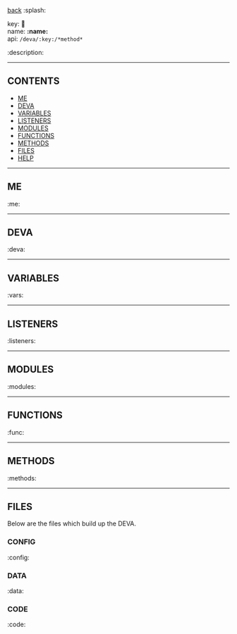 [back](/docs "back")
:splash:

key: **:key:**  
name: **:name:**  
api: `/deva/:key:/*method*`  

:description:

---

## CONTENTS
- [ME](#me)
- [DEVA](#deva)
- [VARIABLES](#variables)
- [LISTENERS](#listeners)
- [MODULES](#modules)
- [FUNCTIONS](#functions)
- [METHODS](#methods)
- [FILES](#files)
- [HELP](/docs/readline/help "help")

---

## ME
:me:

---

## DEVA
:deva:

---

## VARIABLES
:vars:

---

## LISTENERS
:listeners:

---

## MODULES
:modules:

---

## FUNCTIONS
:func:

---

## METHODS
:methods:

---

## FILES
Below are the files which build up the DEVA.

### CONFIG
:config:

### DATA
:data:

### CODE
:code:
